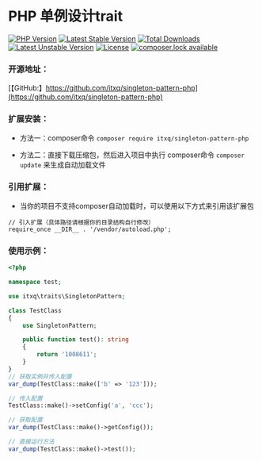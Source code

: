 PHP 单例设计trait
===============

[![PHP Version](https://img.shields.io/badge/php-%3E%3D7.1-8892BF.svg)](http://www.php.net/)
[![Latest Stable Version](https://poser.pugx.org/itxq/singleton-pattern-php/version)](https://packagist.org/packages/itxq/singleton-pattern-php)
[![Total Downloads](https://poser.pugx.org/itxq/singleton-pattern-php/downloads)](https://packagist.org/packages/itxq/singleton-pattern-php)
[![Latest Unstable Version](https://poser.pugx.org/itxq/singleton-pattern-php/v/unstable)](//packagist.org/packages/itxq/singleton-pattern-php)
[![License](https://poser.pugx.org/itxq/singleton-pattern-php/license)](https://packagist.org/packages/itxq/singleton-pattern-php)
[![composer.lock available](https://poser.pugx.org/itxq/singleton-pattern-php/composerlock)](https://packagist.org/packages/itxq/singleton-pattern-php)

### 开源地址：

[【GitHub:】https://github.com/itxq/singleton-pattern-php](https://github.com/itxq/singleton-pattern-php)


### 扩展安装：

+ 方法一：composer命令 `composer require itxq/singleton-pattern-php`

+ 方法二：直接下载压缩包，然后进入项目中执行 composer命令 `composer update` 来生成自动加载文件

### 引用扩展：

+ 当你的项目不支持composer自动加载时，可以使用以下方式来引用该扩展包

```
// 引入扩展（具体路径请根据你的目录结构自行修改）
require_once __DIR__ . '/vendor/autoload.php';
```

### 使用示例：

```php
<?php

namespace test;

use itxq\traits\SingletonPattern;

class TestClass
{
    use SingletonPattern;

    public function test(): string
    {
        return '1008611';
    }
}
// 获取实例并传入配置
var_dump(TestClass::make(['b' => '123']));

// 传入配置
TestClass::make()->setConfig('a', 'ccc');

// 获取配置
var_dump(TestClass::make()->getConfig());

// 直接运行方法
var_dump(TestClass::make()->test());

```
